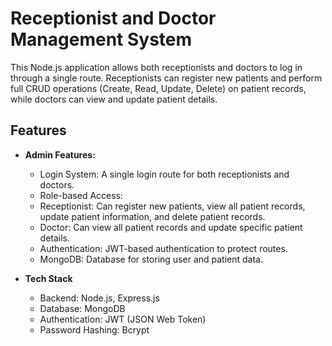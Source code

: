 # Receptionist and Doctor Management System

This Node.js application allows both receptionists and doctors to log in through a single route. Receptionists can register new patients and perform full CRUD operations (Create, Read, Update, Delete) on patient records, while doctors can view and update patient details.
## Features

- **Admin Features:**
  - Login System: A single login route for both receptionists and doctors.
  - Role-based Access:
  - Receptionist: Can register new patients, view all patient records, update patient information, and delete patient records.
  - Doctor: Can view all patient records and update specific patient details.
  - Authentication: JWT-based authentication to protect routes.
  - MongoDB: Database for storing user and patient data.

- **Tech Stack**
  - Backend: Node.js, Express.js
  - Database: MongoDB
  - Authentication: JWT (JSON Web Token)
  - Password Hashing: Bcrypt

